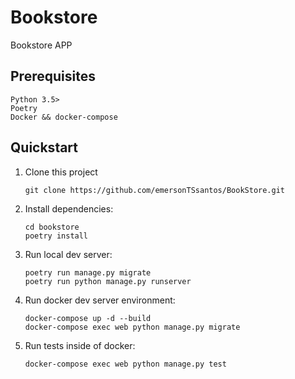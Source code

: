 # Bookstore

Bookstore APP

## Prerequisites

```
Python 3.5>
Poetry
Docker && docker-compose

```

## Quickstart

1. Clone this project

   ```shell
   git clone https://github.com/emersonTSsantos/BookStore.git
   ```

2. Install dependencies:

   ```shell
   cd bookstore
   poetry install
   ```

3. Run local dev server:

   ```shell
   poetry run manage.py migrate
   poetry run python manage.py runserver
   ```
   
4. Run docker dev server environment:

   ```shell
   docker-compose up -d --build 
   docker-compose exec web python manage.py migrate
   ```

5. Run tests inside of docker:

   ```shell
   docker-compose exec web python manage.py test
   ```
   ```




